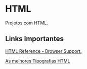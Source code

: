 # HTML
Projetos com HTML.

## Links Importantes

[HTML Reference - Browser Support.](https://www.w3schools.com/tags/ref_html_browsersupport.asp)

[As melhores Tipografias HTML](https://www.hostinger.com.br/tutoriais/melhores-fontes-html)
